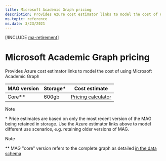 ```yaml
---
title: Microsoft Academic Graph pricing
description: Provides Azure cost estimator links to model the cost of using Microsoft Academic Graph
ms.topic: reference
ms.date: 3/23/2021
---
```

[!INCLUDE [ma-retirement](../includes/ma-retirement.md)]

# Microsoft Academic Graph pricing

Provides Azure cost estimator links to model the cost of using Microsoft Academic Graph

MAG version | Storage* | Cost estimate
--- | --- | ---
Core** | 600gb | [Pricing calculator](https://azure.com/e/4dfc57131aa54df4945dcba4c2b1671f)

> [!NOTE]
> \* Price estimates are based on only the most recent version of the MAG being retained in storage. Use the Azure estimator links above to model different use scenarios, e.g. retaining older versions of MAG.

> [!NOTE]
> \*\* MAG "core" version refers to the complete graph as detailed [in the data schema](reference-data-schema.md)
